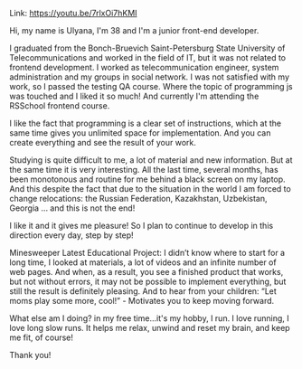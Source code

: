 Link: https://youtu.be/7rlxOi7hKMI

Hi, my name is Ulyana, I'm 38 and I'm a junior front-end developer.

I graduated from the Bonch-Bruevich Saint-Petersburg State University of Telecommunications and worked in the field of IT, but it was not related to frontend development. I worked as telecommunication engineer, system administration and my groups in social network. I was not satisfied with my work, so I passed the testing QA course. Where the topic of programming js was touched and I liked it so much! And currently I'm attending the RSSchool frontend course.

I like the fact that programming is a clear set of instructions, which at the same time gives you unlimited space for implementation. And you can create everything and see the result of your work.

Studying is quite difficult to me, a lot of material and new information.
But at the same time it is very interesting.
All the last time, several months, has been monotonous and routine for me behind a black screen on my laptop. And this despite the fact that due to the situation in the world I am forced to change relocations: the Russian Federation, Kazakhstan, Uzbekistan, Georgia ... and this is not the end!

I like it and it gives me pleasure! So I plan to continue to develop in this direction every day, step by step!

Minesweeper Latest Educational Project: I didn’t know where to start for a long time, I looked at materials, a lot of videos and an infinite number of web pages.
And when, as a result, you see a finished product that works, but not without errors, it may not be possible to implement everything, but still the result is definitely pleasing.
And to hear from your children: “Let moms play some more, cool!” - Motivates you to keep moving forward.

What else am I doing? in my free time...it's my hobby, I run. I love running, I love long slow runs.
It helps me relax, unwind and reset my brain, and keep me fit, of course!

Thank you!